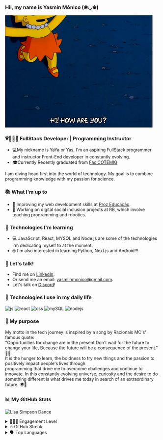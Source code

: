### Hii, my name is Yasmin Mônico (❀◡❀) 


<img alt="Lisa Simpson" src="src/gifs/how-are-you.gif" width="480" height="366"></img>

### 💗👩🏽‍💻 FullStack Developer | Programming Instructor 

- 💻My nickname is YaYa or Yas, I'm an aspiring FullStack programmer and instructor Front-End developer in constantly evolving.
- 🎓Currently Recently graduated from [Fac.COTEMIG](https://www.cotemig.com.br/) 

I am diving head first into the world of technology. 
My goal is to combine programming knowledge with my passion for science. 

### 📚 What I'm up to
- 🧐 Improving my web development skills at [Proz Educação](https://prozeducacao.com.br). 
- 🔭 Working on digital social inclusion projects at RB, which involve teaching programming and robotics. 

### 🌱 Technologies I'm learning 
- 💻 JavaScript, React, MYSQL and Node.js are some of the technologies I'm dedicating myself to at the moment. 
- 🤓 I'm also interested in learning Python, Next.js and Android!!! 

### 💬 Let's talk! 
- Find me on [LinkedIn](https://www.linkedin.com/in/yasmiin-m%C3%B4nico/). 
- Or send me an email: [yasmiinmonico@gmail.com](mailto:amandafernandesalves11@gmail.com). 
- Let's talk on [Discord](https://discord.com/users/yasminmonico_27217)!

### 🚀 Technologies I use in my daily life

<div style="display: inline_block">
  <img align="center" alt="js" src="https://img.shields.io/badge/JavaScript-F7DF1E?style=for-the-badge&logo=javascript&logoColor=black" />
  <img align="center" alt="react" src="https://img.shields.io/badge/React-20232A?style=for-the-badge&logo=react&logoColor=61DAFB" />
  <img align="center" alt="css" src="https://img.shields.io/badge/CSS3-1572B6?style=for-the-badge&logo=css3&logoColor=white" />
  <img align="center" alt="mySQL" src="https://img.shields.io/badge/MySQL-005C84?style=for-the-badge&logo=mysql&logoColor=white" />
  <img align="center" alt="nodejs" src="https://img.shields.io/badge/Node.js-43853D?style=for-the-badge&logo=node.js&logoColor=white" />
</div>

### 🤔 My purpose
<p style="text-align: height;">
    My motto in the tech journey is inspired by a song by Racionais MC's' famous quote: 
    <br>"Opportunities for change are in the present
    Don't wait for the future to change your life,
    Because the future will be a consequence of the present." 💭🧠 
    <br>
    It is the hunger to learn, the boldness to try new things and the passion to positively impact people's lives through 
    <br>programming that drive me to overcome challenges and continue to innovate. In this constantly evolving universe, curiosity and the desire to do something different is what drives me today in search of an extraordinary future. 🌍🍃</p>

### 📊 My GitHub Stats

<img alt="Lisa Simpson Dance" src="src/gifs/Lisadancing.gif" width="480" height="360"></img>
<details>
  <summary> 👩🏽‍🎓 Engagement Level </summary>
  <p>
    <img src="https://github-readme-stats.vercel.app/api?username=YaYaMonico&show_icons=true&theme=radical" alt="GitHub Stats">
  </p>
</details>
<details>
  <summary> 🔥 GitHub Streak </summary>
  <p>
    <img src="https://streak-stats.demolab.com?user=YaYaMonico&theme=radical&hide_border=true&locale=en" alt="GitHub Streak">
  </p>
</details>
<details>
  <summary> 🗣️ Top Languages </summary>
  <p>
    <img src="https://github-readme-stats.vercel.app/api/top-langs/?username=YaYaMonico&size_weight=0.5&count_weight=0.5&theme=radical" alt="Top Langs">
  </p>
</details>
